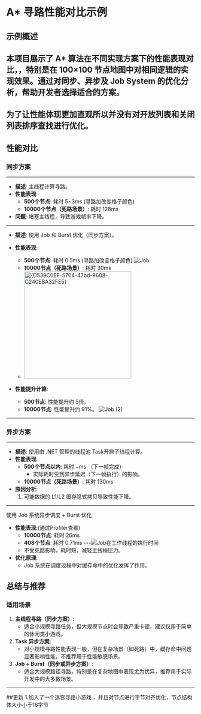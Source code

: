 # A* 寻路性能对比示例

## 示例概述
本项目展示了 A* 算法在不同实现方案下的性能表现对比，，特别是在 100×100 节点地图中对相同逻辑的实现效果。通过对同步、异步及 Job System 的优化分析，帮助开发者选择适合的方案。
--
为了让性能体现更加直观所以并没有对开放列表和关闭列表排序查找进行优化。
---

## 性能对比

### 同步方案
---
- **描述**: 主线程计算寻路。
- **性能表现**:  
  - **500个节点**: 耗时 5~3ms  (寻路加改变格子颜色)
  - **10000个节点（死路场景）**: 耗时 128ms  
- **问题**: 堵塞主线程，导致游戏帧率下降。

---

- **描述**: 使用 Job 和 Burst 优化（同步方案）。
- **性能表现**:
  - **500个节点**: 耗时 0.5ms (寻路加改变格子颜色)
  ![Job](https://github.com/user-attachments/assets/9f9a0dab-33ab-46af-a027-241e001d96b3)
  - **10000节点（死路场景）**: 耗时 30ms
  - <img width="286" alt="{D539C0EF-5704-47bd-9608-C240EBA32FE5}" src="https://github.com/user-attachments/assets/053eccd1-05c9-4c3d-8f07-9fbee3559ef5" />

- **性能提升计算**:
  - **500节点**: 性能提升约 5倍。  
  - **10000节点**: 性能提升约 91%。
  ![Job (2)](https://github.com/user-attachments/assets/23ec3514-7d26-4b22-a93b-6952b64e8f35)



---

### 异步方案 
---
- **描述**: 使用由 .NET 管理的线程池 Task开启子线程计算。
- **性能表现**:
  - **500个节点以内**: 耗时 ~ms  （下一帧完成）
    - 实际耗时受到异步延迟（下一帧执行）的影响。
  - **10000节点（死路场景）**: 耗时 130ms 
- **原因分析**:
  1.  可能数据的 L1/L2 缓存隐式拷贝导致性能下降。

---

使用 Job 系统异步调度 + Burst 优化 
- **性能表现**:(通过Profiler查看)
  - **10000节点**: 耗时 26ms
  - **408个节点**: 耗时 0.71ms 
---![Job在工作线程的执行时间](https://github.com/user-attachments/assets/cd019766-143e-459b-b2c3-f00d8f777337)
  - 不受死路影响，耗时短，减轻主线程压力。
- **优化原理**:
  - Job 系统在调度过程中对缓存命中的优化发挥了作用。
## 总结与推荐

### 适用场景
1. **主线程寻路（同步方案）**:  
   - 适合小规模寻路任务，但大规模节点时会导致严重卡顿，建议仅用于简单的休闲类小游戏。
2. **Task 异步方案**:  
   - 对小规模寻路性能表现一般，但在复杂场景（如死路）中，缓存命中问题显著影响性能，不推荐用于性能敏感场景。
3. **Job + Burst（同步或异步方案）**:  
   - 适合大规模路径寻路，特别是在复杂地图中表现尤为优异，推荐用于实际开发中的大多数场景。

---
##更新
1.加入了一个迷宫寻路小游戏 ，并且对节点进行字节对齐优化，节点结构体大小小于16字节
